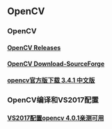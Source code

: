 ## OpenCV
### OpenCV
#### [OpenCV Releases](https://opencv.org/releases/)
#### [OpenCV Download-SourceForge](https://sourceforge.net/projects/opencvlibrary/files/4.1.0/opencv-4.1.0-vc14_vc15.exe/download)
#### [opencv官方版下载 3.4.1 中文版](http://www.kuhou.com/dnrj/9086.html)

### OpenCV编译和VS2017配置
#### [VS2017配置opencv 4.0.1亲测可用](https://jingyan.baidu.com/article/ce4366496d08e43773afd3c6.html)
